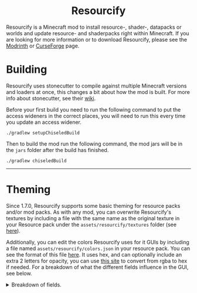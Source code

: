 <div align="center">

# Resourcify

</div>

Resourcify is a Minecraft mod to install resource-, shader-, datapacks or worlds and update resource- and shaderpacks
right within Minecraft. If you are looking for more information or to download Resourcify, please see
the [Modrinth](https://modrinth.com/mod/resourcify)
or [CurseForge](https://www.curseforge.com/minecraft/mc-mods/resourcify) page.

# Building

Resourcify uses stonecutter to compile against multiple Minecraft versions and loaders at once, this changes a bit about
how the mod is built. For more info about stonecutter, see their [wiki](https://stonecutter.kikugie.dev/).

Before your first build you need to run the following command to put the access wideners in the correct places, you will
need to run this every time you update an access widener.

```shell
./gradlew setupChiseledBuild
```

Then to build the mod run the following command, the mod jars will be in the `jars` folder after the build has finished.

```shell
./gradlew chiseledBuild
```

------------------------------------

# Theming

Since 1.7.0, Resourcify supports some basic theming for resource packs and/or mod packs. As with any mod, you can
overwrite Resourcify's textures by including a file with the same name as the original texture in your Resource pack
under the `assets/resourcify/textures` folder
(see [here](https://github.com/DeDiamondPro/Resourcify/tree/master/src/main/resources/assets/resourcify/textures)).

Additionally, you can edit the colors Resourcify uses for it GUIs by including a file named
`assets/resourcify/colors.json` in your resource pack. You can see the format of this
file [here](https://github.com/DeDiamondPro/Resourcify/blob/master/src/main/resources/assets/resourcify/colors.json).
It uses hex, and can optionally include an extra 2 letters for opacity, you can
use [this site](https://rgbacolorpicker.com/rgba-to-hex) to convert from rgba to hex if needed. For a breakdown of what
the different fields influence in the GUI, see below.
<details>
<summary>Breakdown of fields.</summary>

- `text_primary`: The color of the main text in all GUIs, in the default theme this is white.
- `text_secondary`: The color of the secondary text in all GUIs, in the default theme this is light gray.
- `text_link`: The color used for text links, in the default theme this is a blue color.
- `text_warn`: The color of text used for warnings, used in the update GUI to display that updates are loading, that a
  version is up-to-date and that you have to wait to close the GUI until the updates have completed.
- `button_primary`: The color for the primary buttons (for example the install button), in the default theme this is a
  green color.
- `button_secondary`: The color used for the secondary buttons (for example the changelog button in the update GUI), in
  the default theme this is a light gray color.
- `checkbox`: The color for checkboxes, used in the filters in the browse page and in the config GUI, this is a light
  gray color in the default theme.
- `expandable`: The color of an expandable section in a project description (like the one you are reading now), by
  default this is a transparent black color.
- `background`: The color of all backgrounds, by default this is a transparent black color.
- `ad_background`: The color of the background behind the advertisement in the browse screen (if the ad is enabled). By
  default, this a transparent light blue color.
- `fullscreen_background`: The color used as an overlay to darken everything, this is used when you open a gallery image
  in full screen and when you try to close the update GUI while updates are being installed. By default, this is a
  transparent black color.
- `dropdown`: The color used by a dropdown when it is closed, or for unselected elements when it is opened. By default
  this is a lightly transparent black.
- `dropdown_selected` The color used by a selected element in a dropdown, by default this is a lightly transparent green
  color.

</details>
